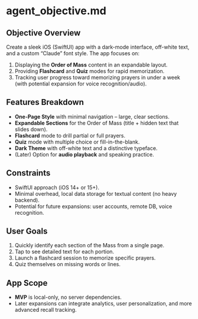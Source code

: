 # agent_objective.md

## Objective Overview
Create a sleek iOS (SwiftUI) app with a dark-mode interface, off-white text, and a custom “Claude” font style. The app focuses on:

1. Displaying the **Order of Mass** content in an expandable layout.
2. Providing **Flashcard** and **Quiz** modes for rapid memorization.
3. Tracking user progress toward memorizing prayers in under a week (with potential expansion for voice recognition/audio).

## Features Breakdown
- **One-Page Style** with minimal navigation – large, clear sections.
- **Expandable Sections** for the Order of Mass (title + hidden text that slides down).
- **Flashcard** mode to drill partial or full prayers.
- **Quiz** mode with multiple choice or fill-in-the-blank.
- **Dark Theme** with off-white text and a distinctive typeface.
- (Later) Option for **audio playback** and speaking practice.

## Constraints
- SwiftUI approach (iOS 14+ or 15+).
- Minimal overhead, local data storage for textual content (no heavy backend).
- Potential for future expansions: user accounts, remote DB, voice recognition.

## User Goals
1. Quickly identify each section of the Mass from a single page.
2. Tap to see detailed text for each portion.
3. Launch a flashcard session to memorize specific prayers.
4. Quiz themselves on missing words or lines.

## App Scope
- **MVP** is local-only, no server dependencies.
- Later expansions can integrate analytics, user personalization, and more advanced recall tracking.

